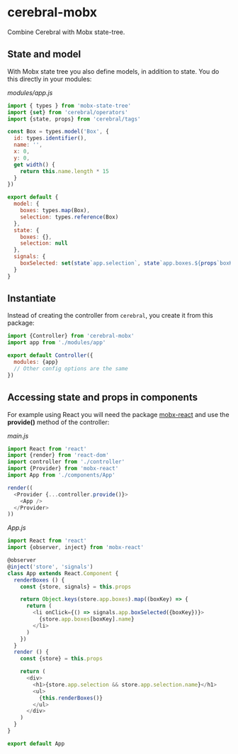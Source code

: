 # cerebral-mobx

Combine Cerebral with Mobx state-tree.

## State and model

With Mobx state tree you also define models, in addition to state. You do this directly in your modules:

*modules/app.js*
```js
import { types } from 'mobx-state-tree'
import {set} from 'cerebral/operators'
import {state, props} from 'cerebral/tags'

const Box = types.model('Box', {
  id: types.identifier(),
  name: '',
  x: 0,
  y: 0,
  get width() {
    return this.name.length * 15
  }
})

export default {
  model: {
    boxes: types.map(Box),
    selection: types.reference(Box)    
  },
  state: {
    boxes: {},
    selection: null
  },
  signals: {
    boxSelected: set(state`app.selection`, state`app.boxes.${props`boxKey`}`)
  }
}
```

## Instantiate

Instead of creating the controller from `cerebral`, you create it from this package:

```js
import {Controller} from 'cerebral-mobx'
import app from './modules/app'

export default Controller({
  modules: {app}
  // Other config options are the same
})
```

## Accessing state and props in components

For example using React you will need the package [mobx-react]() and use the **provide()** method of the controller:

*main.js*
```js
import React from 'react'
import {render} from 'react-dom'
import controller from './controller'
import {Provider} from 'mobx-react'
import App from './components/App'

render((
  <Provider {...controller.provide()}>
    <App />
  </Provider>
))
```

*App.js*
```js
import React from 'react'
import {observer, inject} from 'mobx-react'

@observer
@inject('store', 'signals')
class App extends React.Component {
  renderBoxes () {
    const {store, signals} = this.props

    return Object.keys(store.app.boxes).map((boxKey) => {
      return (
        <li onClick={() => signals.app.boxSelected({boxKey})}>
          {store.app.boxes[boxKey].name}
        </li>
      )
    })
  }
  render () {
    const {store} = this.props

    return (
      <div>
        <h1>{store.app.selection && store.app.selection.name}</h1>
        <ul>
          {this.renderBoxes()}
        </ul>
      </div>
    )
  }
}

export default App
```
